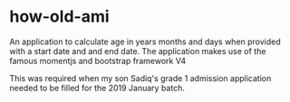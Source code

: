 # how-old-ami
An application to calculate age in years months and days when provided with a start date and and end date.
The application makes use of the famous momentjs and bootstrap framework V4

This was required when my son Sadiq's grade 1 admission application needed to be filled for the 2019 January batch.
